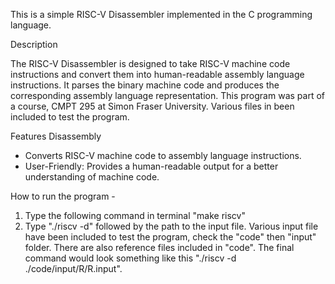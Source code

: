 This is a simple RISC-V Disassembler implemented in the C programming language.

Description 

The RISC-V Disassembler is designed to take RISC-V machine code instructions and convert them into human-readable assembly language instructions. It parses the binary machine code and produces the corresponding assembly language representation. This program was part of a course, CMPT 295 at Simon Fraser University. Various files in been included to test the program.

Features Disassembly 
- Converts RISC-V machine code to assembly language instructions. 
- User-Friendly: Provides a human-readable output for a better understanding of machine code.

How to run the program - 
1) Type the following command in terminal "make riscv"
2) Type "./riscv -d" followed by the path to the input file. Various input file have been included to test the program, check the "code" then "input" folder. There are also reference files included in "code". The final command would look something like this "./riscv -d ./code/input/R/R.input". 